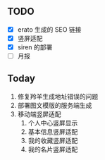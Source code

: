 ## TODO

- [x] erato 生成的 SEO 链接
- [x] 竖屏适配
- [x] siren 的部署
- [ ] 月报

## Today

1. 修复羚羊生成地址错误的问题
2. 部署图文模版的服务端生成
3. 移动端竖屏适配
	1. 个人中心竖屏显示
	2. 基本信息竖屏适配
	3. 我的收藏竖屏适配
	4. 我的名片竖屏适配